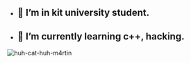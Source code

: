 - ## 👀 I’m in kit university student.
- ## 🌱 I’m currently learning c++, hacking.

![huh-cat-huh-m4rtin](https://github.com/igeonbs/igeonbs/assets/149852287/b72bc089-e459-496e-96a5-03310fbff7da)

